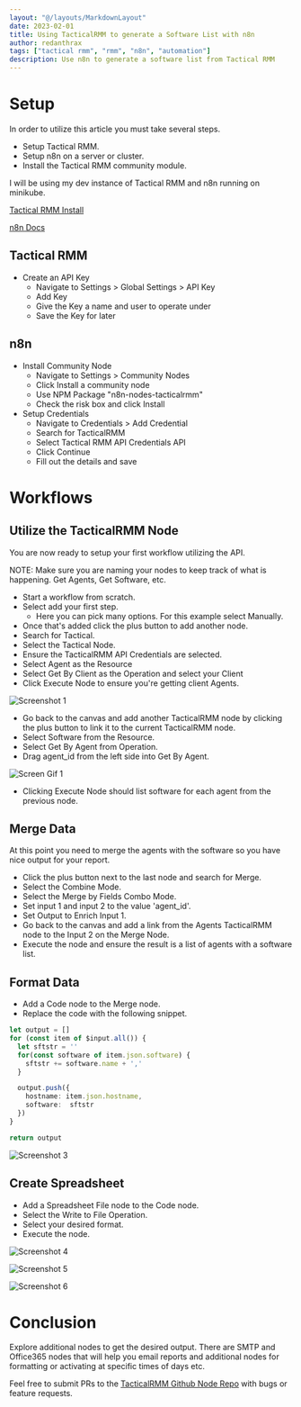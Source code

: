 ```yaml
---
layout: "@/layouts/MarkdownLayout"
date: 2023-02-01
title: Using TacticalRMM to generate a Software List with n8n
author: redanthrax
tags: ["tactical rmm", "rmm", "n8n", "automation"]
description: Use n8n to generate a software list from Tactical RMM
---
```


# Setup

In order to utilize this article you must take several steps.
- Setup Tactical RMM.
- Setup n8n on a server or cluster.
- Install the Tactical RMM community module.

I will be using my dev instance of Tactical RMM and n8n running on minikube.

[Tactical RMM Install](https://docs.tacticalrmm.com/install_server/)

[n8n Docs](https://docs.n8n.io/)

## Tactical RMM

- Create an API Key
    - Navigate to Settings > Global Settings > API Key
    - Add Key
    - Give the Key a name and user to operate under
    - Save the Key for later

## n8n
- Install Community Node
    - Navigate to Settings > Community Nodes
    - Click Install a community node
    - Use NPM Package "n8n-nodes-tacticalrmm"
    - Check the risk box and click Install
- Setup Credentials
    - Navigate to Credentials > Add Credential
    - Search for TacticalRMM
    - Select Tactical RMM API Credentials API
    - Click Continue
    - Fill out the details and save

# Workflows

## Utilize the TacticalRMM Node

You are now ready to setup your first workflow utilizing the API.

NOTE: Make sure you are naming your nodes to keep track of what is happening.
Get Agents, Get Software, etc.

- Start a workflow from scratch.
- Select add your first step.
    - Here you can pick many options. For this example select Manually.
- Once that's added click the plus button to add another node.
- Search for Tactical.
- Select the Tactical Node.
- Ensure the TacticalRMM API Credentials are selected.
- Select Agent as the Resource
- Select Get By Client as the Operation and select your Client
- Click Execute Node to ensure you're getting client Agents.

![Screenshot 1](/sc/trmmn8n_1.png)

- Go back to the canvas and add another TacticalRMM node by clicking the plus
button to link it to the current TacticalRMM node.
- Select Software from the Resource.
- Select Get By Agent from Operation.
- Drag agent_id from the left side into Get By Agent.

![Screen Gif 1](/sc/trmmn8n_2.gif)

- Clicking Execute Node should list software for each agent from the previous
node.

## Merge Data

At this point you need to merge the agents with the software so you have nice
output for your report.

- Click the plus button next to the last node and search for Merge.
- Select the Combine Mode.
- Select the Merge by Fields Combo Mode.
- Set input 1 and input 2 to the value 'agent_id'.
- Set Output to Enrich Input 1.
- Go back to the canvas and add a link from the Agents TacticalRMM node to the
Input 2 on the Merge Node.
- Execute the node and ensure the result is a list of agents with a software list.

## Format Data

- Add a Code node to the Merge node.
- Replace the code with the following snippet.
```typescript
let output = []
for (const item of $input.all()) {
  let sftstr = ''
  for(const software of item.json.software) {
    sftstr += software.name + ','
  }

  output.push({
    hostname: item.json.hostname,
    software:  sftstr
  })
}

return output
```
![Screenshot 3](/sc/trmmn8n_3.png)

## Create Spreadsheet

- Add a Spreadsheet File node to the Code node.
- Select the Write to File Operation.
- Select your desired format.
- Execute the node.

![Screenshot 4](/sc/trmmn8n_4.png)

![Screenshot 5](/sc/trmmn8n_5.png)

![Screenshot 6](/sc/trmmn8n_6.png)

# Conclusion

Explore additional nodes to get the desired output. There are SMTP and Office365
nodes that will help you email reports and additional nodes for formatting or 
activating at specific times of days etc.

Feel free to submit PRs to the [TacticalRMM Github Node Repo](https://github.com/redanthrax/tacticalrmm-node)
with bugs or feature requests.
